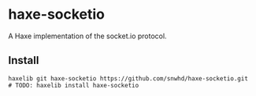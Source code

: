 # haxe-socketio

A Haxe implementation of the socket.io protocol.

## Install
```
haxelib git haxe-socketio https://github.com/snwhd/haxe-socketio.git
# TODO: haxelib install haxe-socketio
```
